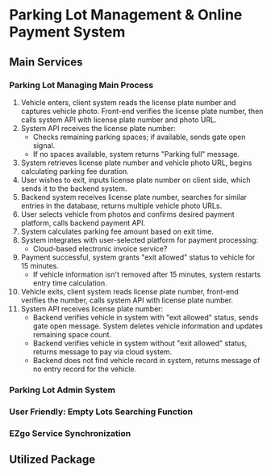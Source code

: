 # Parking Lot Management & Online Payment System

## Main Services

### Parking Lot Managing Main Process

1. Vehicle enters, client system reads the license plate number and captures vehicle photo. Front-end verifies the license plate number, then calls system API with license plate number and photo URL.
2. System API receives the license plate number:
   - Checks remaining parking spaces; if available, sends gate open signal.
   - If no spaces available, system returns "Parking full" message.
3. System retrieves license plate number and vehicle photo URL, begins calculating parking fee duration.
4. User wishes to exit, inputs license plate number on client side, which sends it to the backend system.
5. Backend system receives license plate number, searches for similar entries in the database, returns multiple vehicle photo URLs.
6. User selects vehicle from photos and confirms desired payment platform, calls backend payment API.
7. System calculates parking fee amount based on exit time.
8. System integrates with user-selected platform for payment processing:
   - Cloud-based electronic invoice service?
9. Payment successful, system grants "exit allowed" status to vehicle for 15 minutes.
   - If vehicle information isn't removed after 15 minutes, system restarts entry time calculation.
10. Vehicle exits, client system reads license plate number, front-end verifies the number, calls system API with license plate number.
11. System API receives license plate number:
    - Backend verifies vehicle in system with "exit allowed" status, sends gate open message. System deletes vehicle information and updates remaining space count.
    - Backend verifies vehicle in system without "exit allowed" status, returns message to pay via cloud system.
    - Backend does not find vehicle record in system, returns message of no entry record for the vehicle.

### Parking Lot Admin System

### User Friendly: Empty Lots Searching Function

### EZgo Service Synchronization

## Utilized Package
